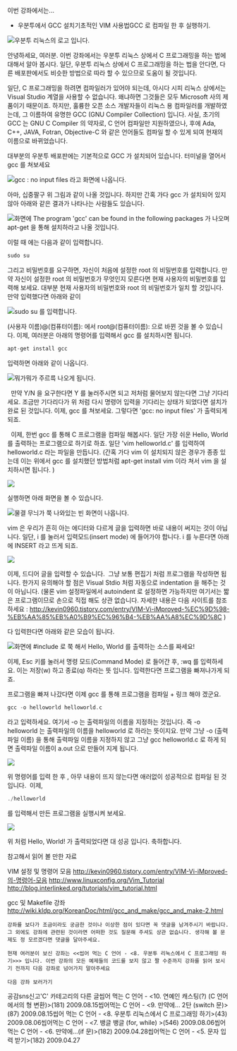 

이번 강좌에서는...
* 우분투에서 GCC 설치기초적인 VIM 사용법GCC 로 컴파일 한 후 실행하기.

![우분투 리눅스의 로고 입니다.](http://img1.daumcdn.net/thumb/R1920x0/?fname=http%3A%2F%2Fcfile23.uf.tistory.com%2Fimage%2F1721750B4A43B0A903BD87)

안녕하세요, 여러분. 이번 강좌에서는 우분투 리눅스 상에서 C 프로그래밍을 하는 법에 대해서 알아 봅시다. 일단, 우분투 리눅스 상에서 C 프로그래밍을 하는 법을 안다면, 다른 배포판에서도 비슷한 방법으로 따라 할 수 있으므로 도움이 될 것입니다. 


일단, C 프로그래밍을 하려면 컴파일러가 있어야 되는데, 아시다 시피 리눅스 상에서는 Visual Studio 계열을 사용할 수 없습니다. 왜냐하면 그것들은 모두 Microsoft 사의 제품이기 때문이죠. 하지만, 훌륭한 오픈 소스 개발자들이 리눅스 용 컴파일러를 개발하였는데, 그 이름하여 유명한 GCC (GNU Compiler Collection) 입니다. 사실, 초기의 GCC 는 GNU C Compiler 의 약자로, C 언어 컴파일만 지원하였으나, 후에 Ada, C++, JAVA, Fotran, Objective-C 와 같은 언어들도 컴파일 할 수 있게 되여 현재의 이름으로 바뀌었습니다. 


대부분의 우분투 배포판에는 기본적으로 GCC 가 설치되어 있습니다. 터미널을 열어서 gcc 를 쳐보세요


![gcc : no input files 라고 화면에 나옵니다. ](http://img1.daumcdn.net/thumb/R1920x0/?fname=http%3A%2F%2Fcfile3.uf.tistory.com%2Fimage%2F19169B194A43A2E3E4C0F8)


아마, 십중팔구 위 그림과 같이 나올 것입니다. 하지만 간혹 가다 gcc 가 설치되어 있지 않아 아래와 같은 결과가 나타나는 사람들도 있습니다. 


![화면에 The program 'gcc' can be found in the following packages 가 나오며 apt-get 을 통해 설치하라고 나올 것입니다. ](http://img1.daumcdn.net/thumb/R1920x0/?fname=http%3A%2F%2Fcfile22.uf.tistory.com%2Fimage%2F1839C50D4A43A6E30B04B5)

이럴 때 에는 다음과 같이 입력합니다. 


```cpp
sudo su
```

그리고 비밀번호를 요구하면, 자신이 처음에 설정한 root 의 비밀번호를 입력합니다. 만약 자신이 설정한 root 의 비밀번호가 무엇인지 모른다면 현재 사용자의 비밀번호를 입력해 보세요. 대부분 현재 사용자의 비밀번호와 root 의 비밀번호가 일치 할 것입니다. 만약 입력했다면 아래와 같이 


![sudo su 를 입력합니다. ](http://img1.daumcdn.net/thumb/R1920x0/?fname=http%3A%2F%2Fcfile2.uf.tistory.com%2Fimage%2F1761FA254A43A7F2BEA041)

(사용자 이름)@(컴퓨터이름): 에서 root@(컴퓨터이름): 으로 바뀐 것을 볼 수 있습니다. 이제, 여러분은 아래의 명령어를 입력해서 gcc 를 설치하시면 됩니다. 

```cpp
apt-get install gcc
```

입력하면 아래와 같이 나옵니다. 


![뭐가뭐가 주르륵 나오게 됩니다. ](http://img1.daumcdn.net/thumb/R1920x0/?fname=http%3A%2F%2Fcfile4.uf.tistory.com%2Fimage%2F12502E254A43A86315AB7A)

  만약 Y/N 을 요구한다면 Y 를 눌러주시면 되고 저처럼 물어보지 않는다면 그냥 기다리세요. 조금만 기다리다가 위 처럼 다시 명령어 입력을 기다리는 상태가 되었다면 설치가 완료 된 것입니다. 이제, gcc 를 쳐보세요. 그렇다면 'gcc: no input files' 가 출력되게 되죠.   

  이제, 한번 gcc 를 통해 C 프로그램을 컴파일 해봅시다. 일단 가장 쉬운 Hello, World 를 출력하는 프로그램으로 하기로 하죠. 일단 'vim helloworld.c' 를 입력하여 helloworld.c 라는 파일을 만듭니다. (간혹 가다 vim 이 설치되지 않은 경우가 종종 있는데 이는 위에서 gcc 를 설치했던 방법처럼 apt-get install vim 이라 쳐서 vim 을 설치하시면 됩니다. ) 


![](http://img1.daumcdn.net/thumb/R1920x0/?fname=http%3A%2F%2Fcfile2.uf.tistory.com%2Fimage%2F121ED6174A43AA8D3490A6)

실행하면 아래 화면을 볼 수 있습니다. 


![물결 무늬가 쭉 나와있는 빈 화면이 나옵니다. ](http://img1.daumcdn.net/thumb/R1920x0/?fname=http%3A%2F%2Fcfile4.uf.tistory.com%2Fimage%2F185BD0214A43AB0A762264)

vim 은 우리가 흔히 아는 에디터와 다르게 글을 입력하면 바로 내용이 써지는 것이 아닙니다. 일단, i 를 눌러서 입력모드(insert mode) 에 들어가야 합니다. i 를 누른다면 아래에 INSERT 라고 뜨게 되죠. 


![](http://img1.daumcdn.net/thumb/R1920x0/?fname=http%3A%2F%2Fcfile23.uf.tistory.com%2Fimage%2F151CAF164A43AC108A523C)

이제, 드디어 글을 입력할 수 있습니다.  그냥 보통 편집기 처럼 프로그램을 작성하면 됩니다. 한가지 유의해야 할 점은 Visual Stdio 처럼 자동으로 indentation 을 해주는 것이 아닙니다. (물론 vim 설정파일에서 autoindent 로 설정하면 가능하지만 여기서는 짧은 프로그램이므로 손으로 직접 해도 상관 없습니다. 자세한 내용은 다음 사이트를 참조하세요 : http://kevin0960.tistory.com/entry/VIM-Vi-iMproved-%EC%9D%98-%EB%AA%85%EB%A0%B9%EC%96%B4-%EB%AA%A8%EC%9D%8C ) 

다 입력한다면 아래와 같은 모습이 됩니다. 


![화면에 #include 로 쭉 해서 Hello, World 를 출력하는 소스를 짜세요!](http://img1.daumcdn.net/thumb/R1920x0/?fname=http%3A%2F%2Fcfile22.uf.tistory.com%2Fimage%2F1543F3194A43AD6968433C)

이제, Esc 키를 눌러서 명령 모드(Command Mode) 로 들어간 후, :wq 를 입력하세요. 이는 저장(w) 하고 종료(q) 하라는 뜻 입니다. 입력한다면 프로그램을 빠져나가게 되죠. 

프로그램을 빠져 나갔다면 이제 gcc 를 통해 프로그램을 컴파일 + 링크 해야 겠군요. 

```cpp
gcc -o helloworld helloworld.c 
```

라고 입력하세요. 여기서 -o 는 출력파일의 이름을 지정하는 것입니다. 즉 -o helloworld 는 출력파일의 이름을 helloworld 로 하라는 뜻이지요. 만약 그냥 -o (출력파일 이름) 을 통해 출력파일 이름을 지정하지 않고 그냥 gcc helloworld.c 로 하게 되면 출력파일 이름이 a.out 으로 만들어 지게 됩니다. 


![](http://img1.daumcdn.net/thumb/R1920x0/?fname=http%3A%2F%2Fcfile1.uf.tistory.com%2Fimage%2F183F86194A43AE1E757BAE)

위 명령어를 입력 한 후 , 아무 내용이 뜨지 않는다면 애러없이 성공적으로 컴파일 된 것입니다.  이제,

```cpp
./helloworld 
```

를 입력해서 만든 프로그램을 실행시켜 보세요. 


![](http://img1.daumcdn.net/thumb/R1920x0/?fname=http%3A%2F%2Fcfile22.uf.tistory.com%2Fimage%2F17649D224A43AF4176F9B3)

위 처럼 Hello, World! 가 출력되었다면 대 성공 입니다. 축하합니다. 

참고해서 읽어 볼 만한 자료

VIM 설정 및 명령어 모음 
http://kevin0960.tistory.com/entry/VIM-Vi-iMproved-의-명령어-모음
http://www.linuxconfig.org/Vim_Tutorial
http://blog.interlinked.org/tutorials/vim_tutorial.html

gcc 및 Makefile 강좌 
http://wiki.kldp.org/KoreanDoc/html/gcc_and_make/gcc_and_make-2.html


```warning
강좌를 보다가 조금이라도 궁금한 것이나 이상한 점이 있다면 꼭 댓글을 남겨주시기 바랍니다. 그 외에도 강좌에 관련된 것이라면 어떠한 것도 질문해 주셔도 상관 없습니다. 생각해 볼 문제도 정 모르겠다면 댓글을 달아주세요. 

현재 여러분이 보신 강좌는 <<씹어 먹는 C 언어 - <8. 우분투 리눅스에서 C 프로그래밍 하기>>> 입니다. 이번 강좌의 모든 예제들의 코드를 보지 않고 짤 수준까지 강좌를 읽어 보시기 전까지 다음 강좌로 넘어가지 말아주세요 

다음 강좌 보러가기

```


공감sns신고'C' 카테고리의 다른 글씹어 먹는 C 언어 - <10. 연예인 캐스팅(?) (C 언어에서의 형 변환)>(181)
2009.08.15씹어먹는 C 언어 - <9. 만약에... 2탄 (switch 문)>(87)
2009.08.15씹어 먹는 C 언어 - <8. 우분투 리눅스에서 C 프로그래밍 하기>(43)
2009.08.06씹어먹는 C 언어 - <7. 뱅글 뱅글 (for, while) >(546)
2009.08.06씹어먹는 C 언어 - <6. 만약에...(if 문)>(182)
2009.04.28씹어먹는 C 언어 - <5. 문자 입력 받기>(182)
2009.04.27

